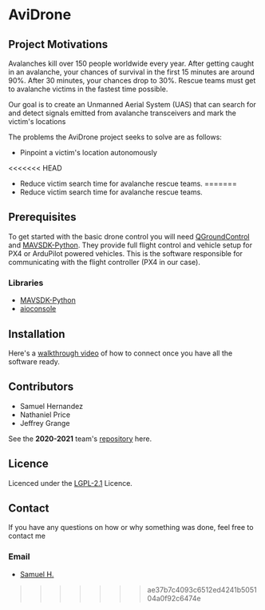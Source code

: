 # AviDrone

<!-- TODO add shields -->

## Project Motivations

Avalanches kill over 150 people worldwide every year. After getting caught in an avalanche, your chances of survival in the first 15 minutes are around 90%. After 30 minutes, your chances drop to 30%. Rescue teams must get to avalanche victims in the fastest time possible.

Our goal is to create an Unmanned Aerial System (UAS) that can search for and detect signals emitted from avalanche transceivers and mark the victim's locations

The problems the AviDrone project seeks to solve are as follows:

* Pinpoint a victim's location autonomously
  
<<<<<<< HEAD
* Reduce victim search time for avalanche rescue teams.
=======
* Reduce victim search time for avalanche rescue teams.


## Prerequisites
To get started with the basic drone control you will need [QGroundControl](https://docs.qgroundcontrol.com/master/en/getting_started/download_and_install.html) and [MAVSDK-Python](https://github.com/mavlink/MAVSDK-Python).
They provide full flight control and vehicle setup for PX4 or ArduPilot powered vehicles. This is the software responsible for communicating with the flight controller (PX4 in our case).

### Libraries
- [MAVSDK-Python](https://github.com/mavlink/MAVSDK-Python)
- [aioconsole](https://github.com/vxgmichel/aioconsole)
<!-- TODO add remaining libraries-->

## Installation

<!-- TODO create setup.py -->

Here's a [walkthrough video](https://youtu.be/glC99FwFnAc) of how to connect once you have all the software ready.


## Contributors

- Samuel Hernandez
- Nathaniel Price
- Jeffrey Grange

 See the **2020-2021** team's [repository](https://github.com/AviDrone/AvidroneProject) here.

## Licence

Licenced under the [LGPL-2.1](https://www.gnu.org/licenses/lgpl-3.0.html) Licence.

## Contact

If you have any questions on how or why something was done, feel free to contact me
### Email
- [Samuel H.](mailto:samuel.hernandez@wallawalla.edu)
>>>>>>> ae37b7c4093c6512ed4241b505104a0f92c6474e
